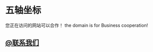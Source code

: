 # 五轴坐标
您正在访问的网站可以合作！
the domain is for Business cooperation!
## <a href="http://mail.qq.com/cgi-bin/qm_share?t=qm_mailme&email=bxcWFS8YGhUHABpBFxYV" target="_blank">@联系我们</a>
